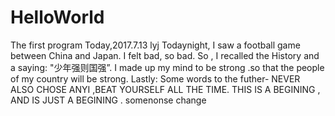 # HelloWorld
The first program
Today,2017.7.13 
lyj
Todaynight, I saw a football game between China and Japan. I felt bad, so bad. 
So , I recalled the History and a saying: "少年强则国强”.
I made up my mind to be strong .so that the people of my country will be strong.
Lastly: Some words to the futher- NEVER ALSO CHOSE ANYI ,BEAT YOURSELF ALL THE TIME.
THIS IS A BEGINING , AND IS JUST A BEGINING .
somenonse change
